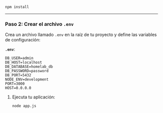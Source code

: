 
```bash
npm install 
```

---

### **Paso 2: Crear el archivo `.env`**
Crea un archivo llamado `.env` en la raíz de tu proyecto y define las variables de configuración:

**`.env`**:
```plaintext
DB_USER=admin
DB_HOST=localhost
DB_DATABASE=homelab_db
DB_PASSWORD=password
DB_PORT=5432
NODE_ENV=development
PORT=3000
HOST=0.0.0.0
```

1. Ejecuta tu aplicación:
   ```bash
   node app.js
   ```
